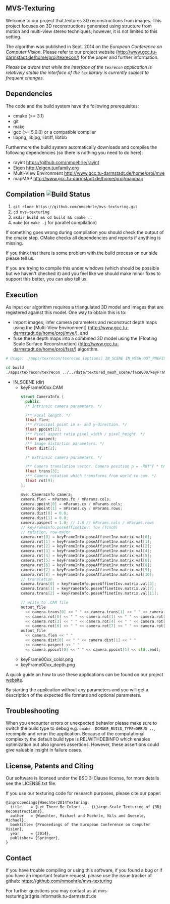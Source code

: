 MVS-Texturing
--------------------------------------------------------------------------------

Welcome to our project that textures 3D reconstructions from images.
This project focuses on 3D reconstructions generated using structure from
motion and multi-view stereo techniques, however, it is not limited to this
setting.

The algorithm was published in Sept. 2014 on the
*European Conference on Computer Vision*. Please refer to our project website
(http://www.gcc.tu-darmstadt.de/home/proj/texrecon/)
for the paper and further information.

*Please be aware that while the interface of the `texrecon` application is
relatively stable the interface of the `tex` library is currently subject to
frequent changes.*


Dependencies
--------------------------------------------------------------------------------

The code and the build system have the following prerequisites:

- cmake (>= 3.1)
- git
- make
- gcc (>= 5.0.0) or a compatible compiler
- libpng, libjpg, libtiff, libtbb


Furthermore the build system automatically downloads and compiles the following
dependencies (so there is nothing you need to do here):

- rayint
    https://github.com/nmoehrle/rayint
- Eigen
    http://eigen.tuxfamily.org
- Multi-View Environment
    http://www.gcc.tu-darmstadt.de/home/proj/mve
- mapMAP
    http://www.gcc.tu-darmstadt.de/home/proj/mapmap


Compilation ![Build Status](https://travis-ci.org/nmoehrle/mvs-texturing.svg)
--------------------------------------------------------------------------------

1.  `git clone https://github.com/nmoehrle/mvs-texturing.git`
2.  `cd mvs-texturing`
3.  `mkdir build && cd build && cmake ..`
4.  `make` (or `make -j` for parallel compilation)

If something goes wrong during compilation you should check the output of the
cmake step. CMake checks all dependencies and reports if anything is missing.

If you think that there is some problem with the build process on our side
please tell us.

If you are trying to compile this under windows (which should be possible but
we haven't checked it) and you feel like we should make minor fixes to support
this better, you can also tell us.


Execution
--------------------------------------------------------------------------------

As input our algorithm requires a triangulated 3D model and images that are
registered against this model. One way to obtain this is to:
*   import images, infer camera parameters and reconstruct depth maps
    using the [Multi-View Environment]
    (http://www.gcc.tu-darmstadt.de/home/proj/mve/),
    and
*   fuse these depth maps into a combined 3D model using the
    [Floating Scale Surface Reconstruction]
    (http://www.gcc.tu-darmstadt.de/home/proj/fssr/)
    algorithm.

```sh
# Usage: ./apps/texrecon/texrecon [options] IN_SCENE IN_MESH OUT_PREFIX

cd build
./apps/texrecon/texrecon ../../data/textured_mesh_scene/face000/keyFrames/ ../../data/textured_mesh_scene/face000/mesh/meshRefine.ply ../../data/out/face000
```

* IN_SCENE (dir)
  - keyFrame00xx.CAM
    ```cpp
    struct CameraInfo {
      public:
      /* Intrinsic camera parameters. */

      /** Focal length. */
      float flen;
      /** Principal point in x- and y-direction. */
      float ppoint[2];
      /** Pixel aspect ratio pixel_width / pixel_height. */
      float paspect;
      /** Image distortion parameters. */
      float dist[2];

      /* Extrinsic camera parameters. */

      /** Camera translation vector. Camera position p = -ROT^T * trans. */
      float trans[3];
      /** Camera rotation which transforms from world to cam. */
      float rot[9];
    };

    mve::CameraInfo camera;
    camera.flen = mParams.fx / mParams.cols;
    camera.ppoint[0] = mParams.cx / mParams.cols;
    camera.ppoint[1] = mParams.cy / mParams.rows;
    camera.dist[0] = 0.0;
    camera.dist[1] = 0.0;
    camera.paspect = 1.0; // 1.0 // mParams.cols / mParams.rows
    // keyFrameInfo.poseAffinetInv: Tcw (Tcnc0)
    // rotation, row-major
    camera.rot[0] = keyFrameInfo.poseAffinetInv.matrix.val[0];
    camera.rot[1] = keyFrameInfo.poseAffinetInv.matrix.val[1];
    camera.rot[2] = keyFrameInfo.poseAffinetInv.matrix.val[2];
    camera.rot[3] = keyFrameInfo.poseAffinetInv.matrix.val[4];
    camera.rot[4] = keyFrameInfo.poseAffinetInv.matrix.val[5];
    camera.rot[5] = keyFrameInfo.poseAffinetInv.matrix.val[6];
    camera.rot[6] = keyFrameInfo.poseAffinetInv.matrix.val[8];
    camera.rot[7] = keyFrameInfo.poseAffinetInv.matrix.val[9];
    camera.rot[8] = keyFrameInfo.poseAffinetInv.matrix.val[10];
    // translation
    camera.trans[0] = keyFrameInfo.poseAffinetInv.matrix.val[3];
    camera.trans[1] = keyFrameInfo.poseAffinetInv.matrix.val[7];
    camera.trans[2] = keyFrameInfo.poseAffinetInv.matrix.val[11];

    // write to .CAM file
    output_file
      << camera.trans[0] << " " << camera.trans[1] << " " << camera.trans[2] << " "
      << camera.rot[0] << " " << camera.rot[1] << " " << camera.rot[2] << " "
      << camera.rot[3] << " " << camera.rot[4] << " " << camera.rot[5] << " "
      << camera.rot[6] << " " << camera.rot[7] << " " << camera.rot[8] << std::endl;
    output_file
      << camera.flen << " "
      << camera.dist[0] << " " << camera.dist[1] << " "
      << camera.paspect << " "
      << camera.ppoint[0] << " " << camera.ppoint[1] << std::endl;    
    ```
  - keyFrame00xx_color.png
  - keyFrame00xx_depth.png

A quick guide on how to use these applications can be found on our project [website](http://www.gcc.tu-darmstadt.de/home/proj/texrecon/).

By starting the application without any parameters and you will get a
description of the expected file formats and optional parameters.


Troubleshooting
--------------------------------------------------------------------------------

When you encounter errors or unexpected behavior please make sure to switch
the build type to debug e.g. `cmake -DCMAKE_BUILD_TYPE=DEBUG ..`, recompile
and rerun the application. Because of the computational complexity the default
build type is RELWITHDEBINFO which enables optimization but also ignores
assertions. However, these assertions could give valuable insight in failure cases.


License, Patents and Citing
--------------------------------------------------------------------------------
Our software is licensed under the BSD 3-Clause license, for more details see
the LICENSE.txt file.

If you use our texturing code for research purposes, please cite our paper:
```
@inproceedings{Waechter2014Texturing,
  title    = {Let There Be Color! --- {L}arge-Scale Texturing of {3D} Reconstructions},
  author   = {Waechter, Michael and Moehrle, Nils and Goesele, Michael},
  booktitle= {Proceedings of the European Conference on Computer Vision},
  year     = {2014},
  publisher= {Springer},
}
```

Contact
--------------------------------------------------------------------------------
If you have trouble compiling or using this software, if you found a bug or if
you have an important feature request, please use the issue tracker of github:
https://github.com/nmoehrle/mvs-texturing

For further questions you may contact us at
mvs-texturing(at)gris.informatik.tu-darmstadt.de
